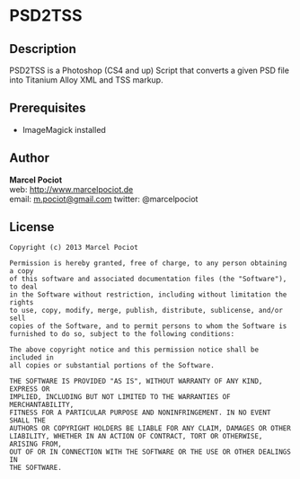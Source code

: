 # PSD2TSS

## Description

PSD2TSS is a Photoshop (CS4 and up) Script that converts a given PSD file into Titanium Alloy XML and TSS markup. 

## Prerequisites
* ImageMagick installed

## Author

**Marcel Pociot**  
web: http://www.marcelpociot.de  
email: m.pociot@gmail.com
twitter: @marcelpociot


## License

    Copyright (c) 2013 Marcel Pociot

    Permission is hereby granted, free of charge, to any person obtaining a copy
    of this software and associated documentation files (the "Software"), to deal
    in the Software without restriction, including without limitation the rights
    to use, copy, modify, merge, publish, distribute, sublicense, and/or sell
    copies of the Software, and to permit persons to whom the Software is
    furnished to do so, subject to the following conditions:

    The above copyright notice and this permission notice shall be included in
    all copies or substantial portions of the Software.

    THE SOFTWARE IS PROVIDED "AS IS", WITHOUT WARRANTY OF ANY KIND, EXPRESS OR
    IMPLIED, INCLUDING BUT NOT LIMITED TO THE WARRANTIES OF MERCHANTABILITY,
    FITNESS FOR A PARTICULAR PURPOSE AND NONINFRINGEMENT. IN NO EVENT SHALL THE
    AUTHORS OR COPYRIGHT HOLDERS BE LIABLE FOR ANY CLAIM, DAMAGES OR OTHER
    LIABILITY, WHETHER IN AN ACTION OF CONTRACT, TORT OR OTHERWISE, ARISING FROM,
    OUT OF OR IN CONNECTION WITH THE SOFTWARE OR THE USE OR OTHER DEALINGS IN
    THE SOFTWARE.